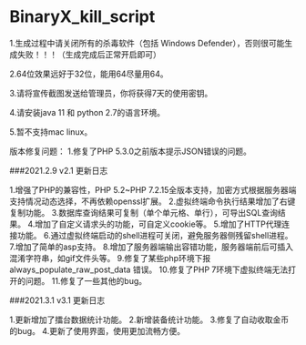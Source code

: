 # BinaryX_kill_script

1.生成过程中请关闭所有的杀毒软件（包括 Windows Defender），否则很可能生成失败！！！（生成完成后正常开启即可）

2.64位效果远好于32位，能用64尽量用64。

3.请将宣传截图发送给管理员，你将获得7天的使用密钥。

4.请安装java 11 和 python 2.7的语言环境。

5.暂不支持mac linux。


版本修复问题：
1.修复了PHP 5.3.0之前版本提示JSON错误的问题。

###2021.2.9 v2.1 更新日志

1.增强了PHP的兼容性，PHP 5.2~PHP 7.2.15全版本支持，加密方式根据服务器端支持情况动态选择，不再依赖openssl扩展。
2.虚拟终端命令执行结果增加了右键复制功能。
3.数据库查询结果可复制（单个单元格、单行），可导出SQL查询结果。
4.增加了自定义请求头的功能，可自定义cookie等。
5.增加了HTTP代理连接功能。
6.通过虚拟终端启动的shell进程可关闭，避免服务器侧残留shell进程。
7.增加了简单的asp支持。
8.增加了服务器端输出容错功能，服务器端前后可插入混淆字符串，如gif文件头等。
9.修复了某些php环境下报always_populate_raw_post_data 错误。
10.修复了PHP 7环境下虚拟终端无法打开的问题。
11.修复了一些其他的bug。

###2021.3.1 v3.1 更新日志

1.更新增加了擂台数据统计功能。
2.新增装备统计功能。
3.修复了自动收取金币的bug。
4.更新了使用界面，使用更加流畅方便。
